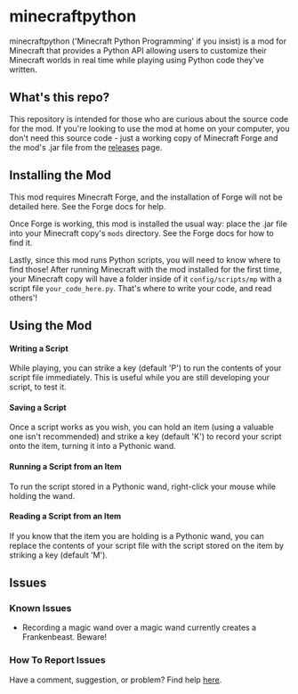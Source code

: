 # minecraftpython
minecraftpython ('Minecraft Python Programming' if you insist) is a mod for Minecraft that provides a Python API allowing users to customize their Minecraft worlds in real time while playing using Python code they've written.
## What's this repo?
This repository is intended for those who are curious about the source code for the mod.  If you're looking to use the mod at home on your computer, you don't need this source code - just a working copy of Minecraft Forge and the mod's .jar file from the [releases](https://github.com/minecraftpython/minecraftpython-mc1.12.2/releases) page.
## Installing the Mod
This mod requires Minecraft Forge, and the installation of Forge will not be detailed here.  See the Forge docs for help.

Once Forge is working, this mod is installed the usual way: place the .jar file into your Minecraft copy's `mods` directory.  See the Forge docs for how to find it.

Lastly, since this mod runs Python scripts, you will need to know where to find those!  After running Minecraft with the mod installed for the first time, your Minecraft copy will have a folder inside of it `config/scripts/mp` with a script file `your_code_here.py`.  That's where to write your code, and read others'!

## Using the Mod
#### Writing a Script
While playing, you can strike a key (default 'P') to run the contents of your script file immediately.  This is useful while you are still developing your script, to test it.

#### Saving a Script
Once a script works as you wish, you can hold an item (using a valuable one isn't recommended) and strike a key (default 'K') to record your script onto the item, turning it into a Pythonic wand.

#### Running a Script from an Item
To run the script stored in a Pythonic wand, right-click your mouse while holding the wand.  

#### Reading a Script from an Item
If you know that the item you are holding is a Pythonic wand, you can replace the contents of your script file with the script stored on the item by striking a key (default 'M').

## Issues
### Known Issues
* Recording a magic wand over a magic wand currently creates a Frankenbeast.  Beware!

### How To Report Issues
Have a comment, suggestion, or problem? Find help [here](https://github.com/minecraftpython/minecraftpython-mc1.12.2/issues).